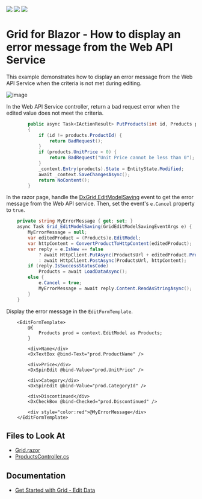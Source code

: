 <!-- default badges list -->
![](https://img.shields.io/endpoint?url=https://codecentral.devexpress.com/api/v1/VersionRange/543565561/22.1.5%2B)
[![](https://img.shields.io/badge/Open_in_DevExpress_Support_Center-FF7200?style=flat-square&logo=DevExpress&logoColor=white)](https://supportcenter.devexpress.com/ticket/details/T1118926)
[![](https://img.shields.io/badge/📖_How_to_use_DevExpress_Examples-e9f6fc?style=flat-square)](https://docs.devexpress.com/GeneralInformation/403183)
<!-- default badges end -->
# Grid for Blazor - How to display an error message from the Web API Service

This example demonstrates how to display an error message from the Web API Service when the criteria is not met during editing. 

![image](https://user-images.githubusercontent.com/69251191/193251341-5e538b39-7308-43db-9e52-d6a77966232f.png)

In the Web API Service controller, return a bad request error when the edited value does not meet the criteria.

```cs
        public async Task<IActionResult> PutProducts(int id, Products products)
        {
            if (id != products.ProductId) {
                return BadRequest();
            }
            if (products.UnitPrice < 0) {
                return BadRequest("Unit Price cannot be less than 0");
            }
            _context.Entry(products).State = EntityState.Modified;
            await _context.SaveChangesAsync();
            return NoContent();
        }
```

In the razor page, handle the [DxGrid.EditModelSaving](https://docs.devexpress.com/Blazor/DevExpress.Blazor.DxGrid.EditModelSaving) event to get the error message from the Web API service. Then, set the event's `e.Cancel` property to `true`.

```cs
    private string MyErrorMessage { get; set; }
    async Task Grid_EditModelSaving(GridEditModelSavingEventArgs e) {
        MyErrorMessage = null;
        var editedProduct = (Products)e.EditModel;
        var httpContent = ConvertProductToHttpContent(editedProduct);
        var reply = e.IsNew == false
            ? await HttpClient.PutAsync(ProductsUrl + editedProduct.ProductId, httpContent)
            : await HttpClient.PostAsync(ProductsUrl, httpContent);
        if (reply.IsSuccessStatusCode) 
            Products = await LoadDataAsync();
        else {
            e.Cancel = true;
            MyErrorMessage = await reply.Content.ReadAsStringAsync();
        }
    }
```

Display the error message in the `EditFormTemplate`.

```razor
    <EditFormTemplate>
        @{
            Products prod = context.EditModel as Products;
        }

        <div>Name</div>
        <DxTextBox @bind-Text="prod.ProductName" />

        <div>Price</div>
        <DxSpinEdit @bind-Value="prod.UnitPrice" />

        <div>Category</div>
        <DxSpinEdit @bind-Value="prod.CategoryId" />

        <div>Discontinued</div>
        <DxCheckBox @bind-Checked="prod.Discontinued" />

        <div style="color:red">@MyErrorMessage</div>
    </EditFormTemplate>
```

## Files to Look At

* [Grid.razor](./CS/DxBlazorApplication1/DxBlazorApplication1/Pages/Grid.razor)
* [ProductsController.cs](./CS/MyTestWebService/MyTestWebService/Controllers/ProductsController.cs)

## Documentation

- [Get Started with Grid - Edit Data](https://docs.devexpress.com/Blazor/403625/grid/get-started-with-grid#edit-data)
